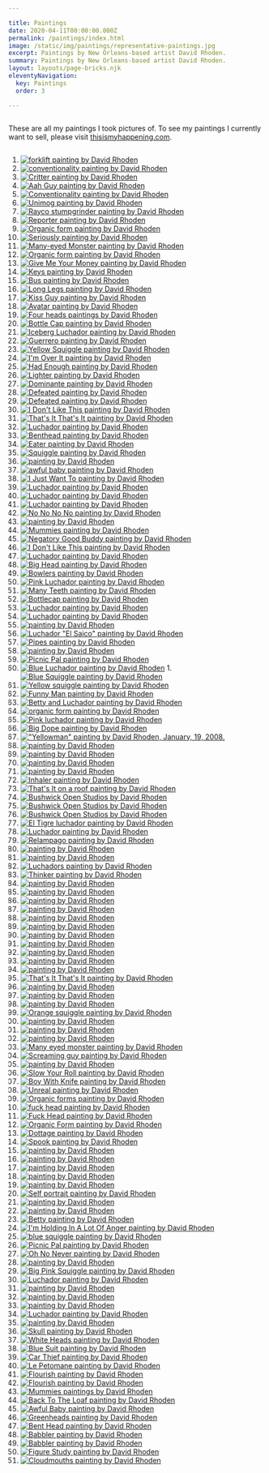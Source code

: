 ```yaml
---

title: Paintings
date: 2020-04-11T00:00:00.000Z
permalink: /paintings/index.html
image: /static/img/paintings/representative-paintings.jpg
excerpt: Paintings by New Orleans-based artist David Rhoden.
summary: Paintings by New Orleans-based artist David Rhoden.
layout: layouts/page-bricks.njk
eleventyNavigation:
  key: Paintings
  order: 3

---
```

<div class="column left">

These are all my paintings I took pictures of.
To see my paintings I currently want to sell, please visit [thisismyhappening.com](https://thisismyhappening.com).

</div>

<div class="column right">

1. [![forklift painting by David Rhoden](/static/img/paintings/conventionality-oct-2023-1200.jpg?nf_resize=smartcrop&w=260&h=260)](/static/img/paintings/conventionality-oct-2023-1200.jpg)
1. [![conventionality painting by David Rhoden](/static/img/paintings/forklift-nov-19-2023.jpg?nf_resize=smartcrop&w=260&h=260)](/static/img/paintingsforklift-nov-19-2023.jpg)
1. [![Critter painting by David Rhoden](/static/img/paintings/aah-critter-may-21-2023-edit.jpg?nf_resize=smartcrop&w=260&h=260)](/static/img/paintings/aah-critter-may-21-2023.jpg)
1. [![Aah Guy painting by David Rhoden](/static/img/paintings/aah-guy-may-27-2023-edit.jpg?nf_resize=smartcrop&w=260&h=260)](/static/img/paintings/aah-guy-may-27-2023.jpg)
1. [![Conventionality painting by David Rhoden](/static/img/paintings/forklift-nov-19-2023.jpg?nf_resize=smartcrop&w=260&h=260)](/static/img/paintings/unimog-feb-20-2022.jpg)
1. [![Unimog painting by David Rhoden](/static/img/paintings/unimog-feb-20-2022.jpg?nf_resize=smartcrop&w=260&h=260)](/static/img/paintings/unimog-feb-20-2022.jpg)
1. [![Rayco stumpgrinder painting by David Rhoden](/static/img/paintings/rayco-flat-feb-1-2021.jpg?nf_resize=smartcrop&w=260&h=260)](/static/img/paintings/rayco-flat-feb-1-2021.jpg)
1. [![Reporter painting by David Rhoden](/static/img/paintings/reporter-feb-11-2021.jpg?nf_resize=smartcrop&w=260&h=260)](/static/img/paintings/reporter-feb-11-2021.jpg)
1. [![Organic form painting by David Rhoden](/static/img/paintings/organic-form-something-jan-17-2021.jpg?nf_resize=smartcrop&w=260&h=260)](/static/img/paintings/organic-form-something-jan-17-2021.jpg)
1. [![Seriously painting by David Rhoden](/static/img/paintings/seriously-dec-29-2020.jpg?nf_resize=smartcrop&w=260&h=260)](/static/img/paintings/seriously-dec-29-2020.jpg)
1. [![Many-eyed Monster painting by David Rhoden](/static/img/paintings/many-eyes-dec-13-2020.jpg?nf_resize=smartcrop&w=260&h=260)](/static/img/paintings/many-eyes-dec-13-2020.jpg)
1. [![Organic form painting by David Rhoden](/static/img/paintings/organicform5-chromeyellow-sq.jpg?nf_resize=smartcrop&w=260&h=260)](/static/img/paintings/organicform5-chromeyellow-sq.jpg)
1. [![Give Me Your Money painting by David Rhoden](/static/img/paintings/Give-Me-Your-Money.jpg?nf_resize=smartcrop&w=260&h=260)](/static/img/paintings/Give-Me-Your-Money.jpg)
1. [![Keys painting by David Rhoden](/static/img/paintings/keys1200.jpg?nf_resize=smartcrop&w=260&h=260)](/static/img/paintings/keys1200.jpg)
1. [![Bus painting by David Rhoden](/static/img/paintings/bus-painting-sep-24-2019.jpg?nf_resize=smartcrop&w=260&h=260)](/static/img/paintings/bus-painting-sep-24-2019.jpg)
1. [![Long Legs painting by David Rhoden](/static/img/paintings/long-legs-20200101.jpg?nf_resize=smartcrop&w=260&h=260)](/static/img/paintings/long-legs-20200101.jpg)
1. [![Kiss Guy painting by David Rhoden](/static/img/paintings/kissguy-sq.jpg?nf_resize=smartcrop&w=260&h=260)](/static/img/paintings/kissguy-sq.jpg)
1. [![Avatar painting by David Rhoden](/static/img/paintings/avatar.jpg?nf_resize=smartcrop&w=260&h=260)](/static/img/paintings/avatar.jpg)
1. [![Four heads paintings by David Rhoden](/static/img/paintings/fourheads.jpg?nf_resize=smartcrop&w=260&h=260)](/static/img/paintings/fourheads.jpg)
1. [![Bottle Cap painting by David Rhoden](/static/img/paintings/bottlecap.jpg?nf_resize=smartcrop&w=260&h=260)](/static/img/paintings/bottlecap.jpg)
1. [![Iceberg Luchador painting by David Rhoden](/static/img/paintings/icebergcrop.jpg?nf_resize=smartcrop&w=260&h=260)](/static/img/paintings/icebergcrop.jpg)
1. [![Guerrero painting by David Rhoden](/static/img/paintings/luchaguerrero.jpg?nf_resize=smartcrop&w=260&h=260)](/static/img/paintings/luchaguerrero.jpg)
1. [![Yellow Squiggle painting by David Rhoden](/static/img/paintings/yellowsquiggle.jpg?nf_resize=smartcrop&w=260&h=260)](/static/img/paintings/yellowsquiggle.jpg)
1. [![I'm Over It painting by David Rhoden](/static/img/paintings/im-over-it-dec-17-2017.jpg?nf_resize=smartcrop&w=260&h=260)](/static/img/paintings/im-over-it-dec-17-2017.jpg)
1. [![Had Enough painting by David Rhoden](/static/img/paintings/Had-Enough.jpg?nf_resize=smartcrop&w=260&h=260)](/static/img/paintings/Had-Enough.jpg)
1. [![Lighter painting by David Rhoden](/static/img/paintings/lighter-jul-19-2020.jpg?nf_resize=smartcrop&w=260&h=260)](/static/img/paintings/lighter-jul-19-2020.jpg)
1. [![Dominante painting by David Rhoden](/static/img/paintings/dominanteatbywaterb.jpg?nf_resize=smartcrop&w=260&h=260)](/static/img/paintings/dominanteatbywaterb.jpg)
1. [![Defeated painting by David Rhoden](/static/img/paintings/blobman.jpg?nf_resize=smartcrop&w=260&h=260)](/static/img/paintings/blobman.jpg)
1. [![Defeated painting by David Rhoden](/static/img/paintings/upsetguyinbathroom.jpg?nf_resize=smartcrop&w=260&h=260)](/static/img/paintings/upsetguyinbathroom.jpg)
1. [![I Don't Like This painting by David Rhoden](/static/img/paintings/idontlikethisinsun.jpg?nf_resize=smartcrop&w=260&h=260)](/static/img/paintings/idontlikethisinsun.jpg)
1. [![That's It That's It painting by David Rhoden](/static/img/paintings/thatsitthatsitoutdoors.jpg?nf_resize=smartcrop&w=260&h=260)](/static/img/paintings/thatsitthatsitoutdoors.jpg)
1. [![Luchador painting by David Rhoden](/static/img/paintings/pinkandyellowluchador.jpg?nf_resize=smartcrop&w=260&h=260)](/static/img/paintings/pinkandyellowluchador.jpg)
1. [![Benthead painting by David Rhoden](/static/img/paintings/benthead.jpg?nf_resize=smartcrop&w=260&h=260)](/static/img/paintings/benthead.jpg)
1. [![Eater painting by David Rhoden](/static/img/paintings/eater.jpg?nf_resize=smartcrop&w=260&h=260)](/static/img/paintings/eater.jpg)
1. [![Squiggle painting by David Rhoden](/static/img/paintings/squiggle4.jpg?nf_resize=smartcrop&w=260&h=260)](/static/img/paintings/squiggle4.jpg)
1. [![painting by David Rhoden](/static/img/paintings/armstroker.jpg?nf_resize=smartcrop&w=260&h=260)](/static/img/paintings/armstroker.jpg)
1. [![awful baby painting by David Rhoden](/static/img/paintings/awfulbaby.jpg?nf_resize=smartcrop&w=260&h=260)](/static/img/paintings/awfulbaby.jpg)
1. [![I Just Want To painting by David Rhoden](/static/img/paintings/ijustwantto.jpg?nf_resize=smartcrop&w=260&h=260)](/static/img/paintings/ijustwantto.jpg)
1. [![Luchador painting by David Rhoden](/static/img/paintings/miamilucha.jpg?nf_resize=smartcrop&w=260&h=260)](/static/img/paintings/miamilucha.jpg)
1. [![Luchador painting by David Rhoden](/static/img/paintings/purpleredlucha.jpg?nf_resize=smartcrop&w=260&h=260)](/static/img/paintings/purpleredlucha.jpg)
1. [![Luchador painting by David Rhoden](/static/img/paintings/relampagoazulonwhite.jpg?nf_resize=smartcrop&w=260&h=260)](/static/img/paintings/relampagoazulonwhite.jpg)
1. [![No No No No painting by David Rhoden](/static/img/paintings/nonononono.jpg?nf_resize=smartcrop&w=260&h=260)](/static/img/paintings/nonononono.jpg)
1. [![painting by David Rhoden](/static/img/paintings/talker.jpg?nf_resize=smartcrop&w=260&h=260)](/static/img/paintings/talker.jpg)
1. [![Mummies painting by David Rhoden](/static/img/paintings/mummies_postK.jpg?nf_resize=smartcrop&w=260&h=260)](/static/img/paintings/mummies_postK.jpg)
1. [![Negatory Good Buddy painting by David Rhoden](/static/img/paintings/negatorygoodbuddy.jpg?nf_resize=smartcrop&w=260&h=260)](/static/img/paintings/negatorygoodbuddy.jpg)
1. [![I Don't Like This painting by David Rhoden](/static/img/paintings/i-dont-like-this.jpg?nf_resize=smartcrop&w=260&h=260)](/static/img/paintings/i-dont-like-this.jpg)
1. [![Luchador painting by David Rhoden](/static/img/paintings/caballeroazul.jpg?nf_resize=smartcrop&w=260&h=260)](/static/img/paintings/caballeroazul.jpg)
1. [![Big Head painting by David Rhoden](/static/img/paintings/bigheadoutdoors.jpg?nf_resize=smartcrop&w=260&h=260)](/static/img/paintings/bigheadoutdoors.jpg)
1. [![Bowlers painting by David Rhoden](/static/img/paintings/bowlers.jpg?nf_resize=smartcrop&w=260&h=260)](/static/img/paintings/bowlers.jpg)
1. [![Pink Luchador painting by David Rhoden](/static/img/paintings/pinkluchadorwithshadow.jpg?nf_resize=smartcrop&w=260&h=260)](/static/img/paintings/pinkluchadorwithshadow.jpg)
1. [![Many Teeth painting by David Rhoden](/static/img/paintings/painting-blue-many-teeth.jpg?nf_resize=smartcrop&w=260&h=260)](/static/img/paintings/painting-blue-many-teeth.jpg)
1. [![Bottlecap painting by David Rhoden](/static/img/paintings/bottlecap_guy_on_horses.jpg?nf_resize=smartcrop&w=260&h=260)](/static/img/paintings/bottlecap_guy_on_horses.jpg)
1. [![Luchador painting by David Rhoden](/static/img/paintings/luchadorverano.jpg?nf_resize=smartcrop&w=260&h=260)](/static/img/paintings/luchadorverano.jpg)
1. [![Luchador painting by David Rhoden](/static/img/paintings/luchadorpurple.jpg?nf_resize=smartcrop&w=260&h=260)](/static/img/paintings/luchadorpurple.jpg)
1. [![painting by David Rhoden](/static/img/paintings/170502600.jpg?nf_resize=smartcrop&w=260&h=260)](/static/img/paintings/170502600.jpg)
1. [![Luchador "El Saico" painting by David Rhoden](/static/img/paintings/170429elsaico1200.jpg?nf_resize=smartcrop&w=260&h=260)](/static/img/paintings/170429elsaico1200.jpg)
1. [![Pipes painting by David Rhoden](/static/img/paintings/thepipesfullsizeoutdoors.jpg?nf_resize=smartcrop&w=260&h=260)](/static/img/paintings/thepipesfullsizeoutdoors.jpg)
1. [![painting by David Rhoden](/static/img/paintings/torsoman1000.jpg?nf_resize=smartcrop&w=260&h=260)](/static/img/paintings/torsoman1000.jpg)
1. [![Picnic Pal painting by David Rhoden](/static/img/paintings/picnicpal.jpg?nf_resize=smartcrop&w=260&h=260)](/static/img/paintings/picnicpal.jpg)
1. [![Blue Luchador painting by David Rhoden](/static/img/paintings/161108blueluchacliffd.jpg?nf_resize=smartcrop&w=260&h=260)](/static/img/paintings/161108blueluchacliffd.jpg)
1.[![Blue Squiggle painting by David Rhoden](/static/img/paintings/160917bluesquiggle.jpg?nf_resize=smartcrop&w=260&h=260)](/static/img/paintings/160917bluesquiggle.jpg)
1. [![Yellow squiggle painting by David Rhoden](/static/img/paintings/160807squiggleyelobig.jpg?nf_resize=smartcrop&w=260&h=260)](/static/img/paintings/160807squiggleyelobig.jpg)
1. [![Funny Man painting by David Rhoden](/static/img/paintings/funnyman-feb-17-2015.jpg?nf_resize=smartcrop&w=260&h=260)](/static/img/paintings/funnyman-feb-17-2015.jpg)
1. [![Betty and Luchador painting by David Rhoden](/static/img/paintings/bettyandlucha.jpg?nf_resize=smartcrop&w=260&h=260)](/static/img/paintings/bettyandlucha.jpg)
1. [![organic form painting by David Rhoden](/static/img/paintings/organicformhanging.jpg?nf_resize=smartcrop&w=260&h=260)](/static/img/paintings/organicformhanging.jpg)
1. [![Pink luchador painting by David Rhoden](/static/img/paintings/170911luchadorpink.jpg?nf_resize=smartcrop&w=260&h=260)](/static/img/paintings/170911luchadorpink.jpg)
1. [![Big Dope painting by David Rhoden](/static/img/paintings/171219bigdopecardboard.jpg?nf_resize=smartcrop&w=260&h=260)](/static/img/paintings/171219bigdopecardboard.jpg)
1. [!["Yellowman" painting by David Rhoden, January, 19, 2008.](/static/img/paintings/yellowman-jan-19-2008.jpg)](/static/img/paintings/yellowman-jan-19-2008.jpg)
1. [![painting by David Rhoden](/static/img/paintings/180114artone.jpg?nf_resize=smartcrop&w=260&h=260)](/static/img/paintings/180114artone.jpg)
1. [![painting by David Rhoden](/static/img/paintings/180114artthree.jpg?nf_resize=smartcrop&w=260&h=260)](/static/img/paintings/180114artthree.jpg)
1. [![painting by David Rhoden](/static/img/paintings/180114arttwo.jpg?nf_resize=smartcrop&w=260&h=260)](/static/img/paintings/180114arttwo.jpg)
1. [![painting by David Rhoden](/static/img/paintings/myhoisecurrently.jpg?nf_resize=smartcrop&w=260&h=260)](/static/img/paintings/myhoisecurrently.jpg)
1. [![Inhaler painting by David Rhoden](/static/img/paintings/inhaler.jpg?nf_resize=smartcrop&w=260&h=260)](/static/img/paintings/inhaler.jpg)
1. [![That's It on a roof painting by David Rhoden](/static/img/paintings/bos-thatsitduskclose.jpg?nf_resize=smartcrop&w=260&h=260)](/static/img/paintings/bos-thatsitduskclose.jpg)
1. [![Bushwick Open Studios by David Rhoden](/static/img/paintings/bos-righthandfar.jpg?nf_resize=smartcrop&w=260&h=260)](/static/img/paintings/bos-righthandfar.jpg)
1. [![Bushwick Open Studios by David Rhoden](/static/img/paintings/bos-selfcloseday.jpg?nf_resize=smartcrop&w=260&h=260)](/static/img/paintings/bos-selfcloseday.jpg)
1. [![Bushwick Open Studios by David Rhoden](/static/img/paintings/bos-allpiecesinplace.jpg?nf_resize=smartcrop&w=260&h=260)](/static/img/paintings/bos-allpiecesinplace.jpg)
1. [![El Tigre luchador painting by David Rhoden](/static/img/paintings/rhodenluchas_eltigre_onfence.jpg?nf_resize=smartcrop&w=260&h=260)](/static/img/paintings/rhodenluchas_eltigre_onfence.jpg)
1. [![Luchador painting by David Rhoden](/static/img/paintings/rhodenluchas_yellow_onfence.jpg?nf_resize=smartcrop&w=260&h=260)](/static/img/paintings/rhodenluchas_yellow_onfence.jpg)
1. [![Relampago painting by David Rhoden](/static/img/paintings/rhodenluchas_relampago_onfence.jpg?nf_resize=smartcrop&w=260&h=260)](/static/img/paintings/rhodenluchas_relampago_onfence.jpg)
1. [![painting by David Rhoden](/static/img/paintings/rhodenluchasavocado_onfence.jpg?nf_resize=smartcrop&w=260&h=260)](/static/img/paintings/rhodenluchasavocado_onfence.jpg)
1. [![painting by David Rhoden](/static/img/paintings/rhodenluchas_allfour_onfence_angle.jpg?nf_resize=smartcrop&w=260&h=260)](/static/img/paintings/rhodenluchas_allfour_onfence_angle.jpg)
1. [![Luchadors painting by David Rhoden](/static/img/paintings/rhodenluchas_allfour_onfence.jpg?nf_resize=smartcrop&w=260&h=260)](/static/img/paintings/rhodenluchas_allfour_onfence.jpg)
1. [![Thinker painting by David Rhoden](/static/img/paintings/thinkeronpink.jpg?nf_resize=smartcrop&w=260&h=260)](/static/img/paintings/thinkeronpink.jpg)
1. [![painting by David Rhoden](/static/img/paintings/sneak.jpg?nf_resize=smartcrop&w=260&h=260)](/static/img/paintings/sneak.jpg)
1. [![painting by David Rhoden](/static/img/paintings/petomane.jpg?nf_resize=smartcrop&w=260&h=260)](/static/img/paintings/petomane.jpg)
1. [![painting by David Rhoden](/static/img/paintings/foil-in-progress-june-16-2004.jpg?nf_resize=smartcrop&w=260&h=260)](/static/img/paintings/foil-in-progress-june-16-2004.jpg)
1. [![painting by David Rhoden](/static/img/paintings/aguilaintergalactico_sm.jpg?nf_resize=smartcrop&w=260&h=260)](/static/img/paintings/aguilaintergalactico_sm.jpg)
1. [![painting by David Rhoden](/static/img/paintings/breathers.jpg?nf_resize=smartcrop&w=260&h=260)](/static/img/paintings/breathers.jpg)
1. [![painting by David Rhoden](/static/img/paintings/startlebot.jpg?nf_resize=smartcrop&w=260&h=260)](/static/img/paintings/startlebot.jpg)
1. [![painting by David Rhoden](/static/img/paintings/foilface-june-17-2004.jpg?nf_resize=smartcrop&w=260&h=260)](/static/img/paintings/foilface-june-17-2004.jpg)
1. [![painting by David Rhoden](/static/img/paintings/bigface.jpg?nf_resize=smartcrop&w=260&h=260)](/static/img/paintings/bigface.jpg)
1. [![painting by David Rhoden](/static/img/paintings/mitzi.jpg?nf_resize=smartcrop&w=260&h=260)](/static/img/paintings/mitzi.jpg)
1. [![painting by David Rhoden](/static/img/paintings/cloudcreatures.jpg?nf_resize=smartcrop&w=260&h=260)](/static/img/paintings/cloudcreatures.jpg)
1. [![painting by David Rhoden](/static/img/paintings/greenlightning.jpg?nf_resize=smartcrop&w=260&h=260)](/static/img/paintings/greenlightning.jpg)
1. [![That's It That's It painting by David Rhoden](/static/img/paintings/thatsitthatsit.jpg?nf_resize=smartcrop&w=260&h=260)](/static/img/paintings/thatsitthatsit.jpg)
1. [![painting by David Rhoden](/static/img/paintings/improbable.jpg?nf_resize=smartcrop&w=260&h=260)](/static/img/paintings/improbable.jpg)
1. [![painting by David Rhoden](/static/img/paintings/orangesquiggle01.jpg?nf_resize=smartcrop&w=260&h=260)](/static/img/paintings/orangesquiggle01.jpg)
1. [![painting by David Rhoden](/static/img/paintings/orangeflame01.jpg?nf_resize=smartcrop&w=260&h=260)](/static/img/paintings/orangeflame01.jpg)
1. [![Orange squiggle painting by David Rhoden](/static/img/paintings/orangesquiggle02.jpg?nf_resize=smartcrop&w=260&h=260)](/static/img/paintings/orangesquiggle02.jpg)
1. [![painting by David Rhoden](/static/img/paintings/cartoony-face.jpg?nf_resize=smartcrop&w=260&h=260)](/static/img/paintings/cartoony-face.jpg)
1. [![painting by David Rhoden](/static/img/paintings/blueflame1.jpg?nf_resize=smartcrop&w=260&h=260)](/static/img/paintings/blueflame1.jpg)
1. [![painting by David Rhoden](/static/img/paintings/blueflame2.jpg?nf_resize=smartcrop&w=260&h=260)](/static/img/paintings/blueflame2.jpg)
1. [![Many eyed monster painting by David Rhoden](/static/img/paintings/manyeyedmonster.jpg?nf_resize=smartcrop&w=260&h=260)](/static/img/paintings/manyeyedmonster.jpg)
1. [![Screaming guy painting by David Rhoden](/static/img/paintings/screaming-guy.jpg?nf_resize=smartcrop&w=260&h=260)](static/img/paintings/screaming-guy.jpg)
1. [![painting by David Rhoden](/static/img/paintings/twowhitefigures.jpg?nf_resize=smartcrop&w=260&h=260)](/static/img/paintings/twowhitefigures.jpg)
1. [![Slow Your Roll painting by David Rhoden](/static/img/paintings/slowyourroll.jpg?nf_resize=smartcrop&w=260&h=260)](/static/img/paintings/slowyourroll.jpg)
1. [![Boy With Knife painting by David Rhoden](/static/img/paintings/boywithknife.jpg?nf_resize=smartcrop&w=260&h=260)](/static/img/paintings/boywithknife.jpg)
1. [![Unreal painting by David Rhoden](/static/img/paintings/unreal.jpg?nf_resize=smartcrop&w=260&h=260)](/static/img/paintings/unreal.jpg)
1. [![Organic forms painting by David Rhoden](/static/img/paintings/organicforms.jpg?nf_resize=smartcrop&w=260&h=260)](/static/img/paintings/organicforms.jpg)
1. [![fuck head painting by David Rhoden](/static/img/paintings/fuckhead.jpg?nf_resize=smartcrop&w=260&h=260)](/static/img/paintings/fuckhead.jpg)
1. [![Fuck Head painting by David Rhoden](/static/img/paintings/fuckhead02.jpg?nf_resize=smartcrop&w=260&h=260)](/static/img/paintings/fuckhead02.jpg)
1. [![Organic Form painting by David Rhoden](/static/img/paintings/organicformsorange.jpg?nf_resize=smartcrop&w=260&h=260)](/static/img/paintings/organicformsorange.jpg)
1. [![Dottage painting by David Rhoden](/static/img/paintings/dottage.jpg?nf_resize=smartcrop&w=260&h=260)](/static/img/paintings/dottage.jpg)
1. [![Spook painting by David Rhoden](/static/img/paintings/spookonwall.jpg?nf_resize=smartcrop&w=260&h=260)](/static/img/paintings/spookonwall.jpg)
1. [![painting by David Rhoden](/static/img/paintings/whitepaintings3.jpg?nf_resize=smartcrop&w=260&h=260)](/static/img/paintings/whitepaintings3.jpg)
1. [![painting by David Rhoden](/static/img/paintings/whitepaintings4.jpg?nf_resize=smartcrop&w=260&h=260)](/static/img/paintings/whitepaintings4.jpg)
1. [![painting by David Rhoden](/static/img/paintings/whitepaintings1.jpg?nf_resize=smartcrop&w=260&h=260)](/static/img/paintings/whitepaintings1.jpg)
1. [![painting by David Rhoden](/static/img/paintings/whitepaintings2.jpg?nf_resize=smartcrop&w=260&h=260)](/static/img/paintings/whitepaintings2.jpg)
1. [![painting by David Rhoden](/static/img/paintings/colorful-lucha.jpg?nf_resize=smartcrop&w=260&h=260)](/static/img/paintings/colorful-lucha.jpg)
1. [![Self portrait painting by David Rhoden](/static/img/paintings/selfportrait-with-large-tongue.jpg?nf_resize=smartcrop&w=260&h=260)](/static/img/paintings/selfportrait-with-large-tongue.jpg)
1. [![painting by David Rhoden](/static/img/paintings/smallluchas1404123.jpg?nf_resize=smartcrop&w=260&h=260)](/static/img/paintings/smallluchas1404123.jpg)
1. [![painting by David Rhoden](/static/img/paintings/smallluchas1404122.jpg?nf_resize=smartcrop&w=260&h=260)](/static/img/paintings/smallluchas1404122.jpg)
1. [![Betty painting by David Rhoden](/static/img/paintings/bigbetty1000.jpg?nf_resize=smartcrop&w=260&h=260)](/static/img/paintings/bigbetty1000.jpg)
1. [![I'm Holding In A Lot Of Anger painting by David Rhoden](/static/img/paintings/holding-anger-on-wall-oct-2-2016.jpg?nf_resize=smartcrop&w=260&h=260)](/static/img/paintings/holding-anger-on-wall-oct-2-2016.jpg)
1. [![blue squiggle painting by David Rhoden](/static/img/paintings/bluesquiggle.jpg?nf_resize=smartcrop&w=260&h=260)](/static/img/paintings/bluesquiggle.jpg)
1. [![Picnic Pal painting by David Rhoden](/static/img/paintings/cornmanreadyfortheworld.jpg?nf_resize=smartcrop&w=260&h=260)](/static/img/paintings/cornmanreadyfortheworld.jpg)
1. [![Oh No Never painting by David Rhoden](/static/img/paintings/ohnonever.jpg?nf_resize=smartcrop&w=260&h=260)](/static/img/paintings/ohnonever.jpg)
1. [![painting by David Rhoden](/static/img/paintings/pieceatgogobs.jpg?nf_resize=smartcrop&w=260&h=260)](/static/img/paintings/pieceatgogobs.jpg)
1. [![Big Pink Squiggle painting by David Rhoden](/static/img/paintings/bigpink.jpg?nf_resize=smartcrop&w=260&h=260)](/static/img/paintings/bigpink.jpg)
1. [![Luchador painting by David Rhoden](/static/img/paintings/lucha151223.jpg?nf_resize=smartcrop&w=260&h=260)](/static/img/paintings/lucha151223.jpg)
1. [![painting by David Rhoden](/static/img/paintings/newguyattheoffice.jpg?nf_resize=smartcrop&w=260&h=260)](/static/img/paintings/newguyattheoffice.jpg)
1. [![painting by David Rhoden](/static/img/paintings/bluelu150215.jpg?nf_resize=smartcrop&w=260&h=260)](/static/img/paintings/bluelu150215.jpg)
1. [![painting by David Rhoden](/static/img/paintings/nudedavid.jpg?nf_resize=smartcrop&w=260&h=260)](/static/img/paintings/nudedavid.jpg)
1. [![Luchador painting by David Rhoden](/static/img/paintings/lucha150209.jpg?nf_resize=smartcrop&w=260&h=260)](/static/img/paintings/lucha150209.jpg)
1. [![painting by David Rhoden](/static/img/paintings/whiteboard.jpg?nf_resize=smartcrop&w=260&h=260)](/static/img/paintings/whiteboard.jpg)
1. [![Skull painting by David Rhoden](/static/img/paintings/bright-skull.jpg?nf_resize=smartcrop&w=260&h=260)](/static/img/paintings/bright-skull.jpg)
1. [![White Heads painting by David Rhoden](/static/img/paintings/whiteheads.jpg?nf_resize=smartcrop&w=260&h=260)](/static/img/paintings/whiteheads.jpg)
1. [![Blue Suit painting by David Rhoden](/static/img/paintings/smallbluesuit2.jpg?nf_resize=smartcrop&w=260&h=260)](/static/img/paintings/smallbluesuit2.jpg)
1. [![Car Thief painting by David Rhoden](/static/img/paintings/carthief.jpg?nf_resize=smartcrop&w=260&h=260)](/static/img/paintings/carthief.jpg)
1. [![Le Petomane painting by David Rhoden](/static/img/paintings/le-petomane-painting.jpg?nf_resize=smartcrop&w=260&h=260)](/static/img/paintings/le-petomane-painting.jpg)
1. [![Flourish painting by David Rhoden](/static/img/paintings/flourishstanding.jpg?nf_resize=smartcrop&w=260&h=260)](/static/img/paintings/flourishstanding.jpg)
1. [![Flourish painting by David Rhoden](/static/img/paintings/flourishlayingflat.jpg?nf_resize=smartcrop&w=260&h=260)](/static/img/paintings/flourishlayingflat.jpg)
1. [![Mummies paintings by David Rhoden](/static/img/paintings/cutoutmummiestalking.jpg?nf_resize=smartcrop&w=260&h=260)](/static/img/paintings/cutoutmummiestalking.jpg)
1. [![Back To The Loaf painting by David Rhoden](/static/img/paintings/backtoloafinoffice.jpg?nf_resize=smartcrop&w=260&h=260)](/static/img/paintings/backtoloafinoffice.jpg)
1. [![Awful Baby painting by David Rhoden](/static/img/paintings/awfulbaby1.jpg?nf_resize=smartcrop&w=260&h=260)](/static/img/paintings/awfulbaby1.jpg)
1. [![Greenheads painting by David Rhoden](/static/img/paintings/greenheads.jpg?nf_resize=smartcrop&w=260&h=260)](/static/img/paintings/greenheads.jpg)
1. [![Bent Head painting by David Rhoden](/static/img/paintings/cutouttubesockwcolby.jpg?nf_resize=smartcrop&w=260&h=260)](/static/img/paintings/cutouttubesockwcolby.jpg)
1. [![Babbler painting by David Rhoden](/static/img/paintings/cutoutbabbler.jpg?nf_resize=smartcrop&w=260&h=260)](/static/img/paintings/cutoutbabbler.jpg)
1. [![Babbler painting by David Rhoden](/static/img/paintings/babbler_small.jpg?nf_resize=smartcrop&w=260&h=260)](/static/img/paintings/babbler_small.jpg)
1. [![Figure Study painting by David Rhoden](/static/img/paintings/figurestudy.jpg?nf_resize=smartcrop&w=260&h=260)](/static/img/paintings/figurestudy.jpg)
1. [![Cloudmouths painting by David Rhoden](/static/img/paintings/cloudmouths.jpg?nf_resize=smartcrop&w=260&h=260)](/static/img/paintings/cloudmouths.jpg)
</div>